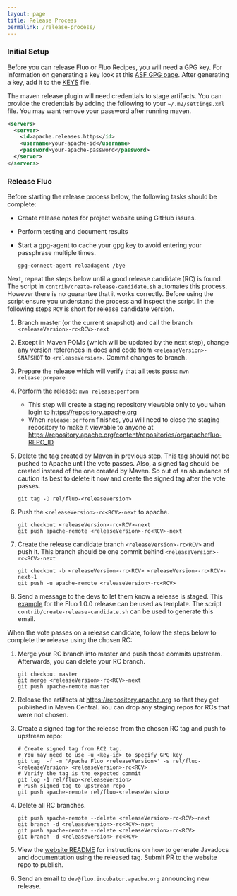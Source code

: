 ```yaml
---
layout: page
title: Release Process
permalink: /release-process/
---
```


### Initial Setup

Before you can release Fluo or Fluo Recipes, you will need a GPG key. For information on generating
a key look at this [ASF GPG page](https://www.apache.org/dev/openpgp.html).  After generating a key,
add it to the [KEYS](https://www.apache.org/dist/incubator/fluo/KEYS) file.

The maven release plugin will need credentials to stage artifacts.  You can provide the credentials
by adding the following to your `~/.m2/settings.xml` file.  You may want remove your password after
running maven.

```xml
<servers>
  <server>
    <id>apache.releases.https</id>
    <username>your-apache-id</username>
    <password>your-apache-password</password>
  </server>
</servers>
```

### Release Fluo

Before starting the release process below, the following tasks should be complete:

 * Create release notes for project website using GitHub issues.
 * Perform testing and document results
 * Start a gpg-agent to cache your gpg key to avoid entering your passphrase multiple times.

   ```shell
   gpg-connect-agent reloadagent /bye
   ```

Next, repeat the steps below until a good release candidate (RC) is found.  The script in
`contrib/create-release-candidate.sh` automates this process.  However there is no guarantee that it
works correctly.  Before using the script ensure you understand the process and inspect the script.
In the following steps `RCV` is short for release candidate version.

 1. Branch master (or the current snapshot) and call the branch `<releaseVersion>-rc<RCV>-next`

 2. Except in Maven POMs (which will be updated by the next step), change any version references in docs and code from `<releaseVersion>-SNAPSHOT` to `<releaseVersion>`.  Commit changes to branch.

 3. Prepare the release which will verify that all tests pass: `mvn release:prepare`

 4. Perform the release: `mvn release:perform`
    * This step will create a staging repository viewable only to you when login to https://repository.apache.org
    * When `release:perform` finishes, you will need to close the staging repository to make it viewable to anyone at  https://repository.apache.org/content/repositories/orgapachefluo-REPO_ID

 5. Delete the tag created by Maven in previous step.  This tag should not be pushed to Apache until the vote passes.  Also, a signed tag should be created instead of the one created by Maven.  So out of an abundance of caution its best to delete it now and create the signed tag after the vote passes.

    ```shell
    git tag -D rel/fluo-<releaseVersion>
    ```

 6. Push the `<releaseVersion>-rc<RCV>-next` to apache.

    ```shell
    git checkout <releaseVersion>-rc<RCV>-next
    git push apache-remote <releaseVersion>-rc<RCV>-next
    ```

 7. Create the release candidate branch `<releaseVersion>-rc<RCV>` and push it.  This branch should be one commit behind `<releaseVersion>-rc<RCV>-next`

    ```shell
    git checkout -b <releaseVersion>-rc<RCV> <releaseVersion>-rc<RCV>-next~1
    git push -u apache-remote <releaseVersion>-rc<RCV>
    ```

 8. Send a message to the devs to let them know a release is staged. This [example][example-email] for the Fluo 1.0.0 release can be used as template.  The script `contrib/create-release-candidate.sh` can be used to generate this email.

When the vote passes on a release candidate, follow the steps below to complete the release using the chosen RC:

 1. Merge your RC branch into master and push those commits upstream.  Afterwards, you can delete your RC branch.

    ```shell
    git checkout master
    git merge <releaseVersion>-rc<RCV>-next
    git push apache-remote master
    ```

 2. Release the artifacts at https://repository.apache.org so that they get published in Maven Central.  You can drop any staging repos for RCs that were not chosen.

 3. Create a signed tag for the release from the chosen RC tag and push to upstream repo:

    ```shell
    # Create signed tag from RC2 tag.
    # You may need to use -u <key-id> to specify GPG key
    git tag  -f -m 'Apache Fluo <releaseVersion>' -s rel/fluo-<releaseVersion> <releaseVersion>-rc<RCV>
    # Verify the tag is the expected commit
    git log -1 rel/fluo-<releaseVersion>
    # Push signed tag to upstream repo
    git push apache-remote rel/fluo-<releaseVersion>
    ```

 5. Delete all RC branches.

    ```shell
    git push apache-remote --delete <releaseVersion>-rc<RCV>-next
    git branch -d <releaseVersion>-rc<RCV>-next
    git push apache-remote --delete <releaseVersion>-rc<RCV>
    git branch -d <releaseVersion>-rc<RCV>
    ```
 6.  View the [website README] for instructions on how to generate Javadocs and documentation using the released tag.  Submit PR to the website repo to publish.

 7.  Send an email to `dev@fluo.incubator.apache.org` announcing new release.

[website README]: https://github.com/apache/incubator-fluo-website/blob/master/README.md
[example-email]: https://lists.apache.org/thread.html/8b6ec5f17e277ed2d01e8df61eb1f1f42266cd30b9e114cb431c1c17@%3Cdev.fluo.apache.org%3E
